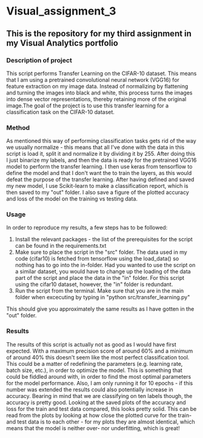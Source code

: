 # Visual_assignment_3
## This is the repository for my third assignment in my Visual Analytics portfolio

### Description of project
This script performs Transfer Learning on the CIFAR-10 dataset. This means that I am using a pretrained convolutional neural network (VGG16) for feature extraction on my image data. Instead of normalizing by flattening and turning the images into black and white, this process turns the images into dense vector representations, thereby retaining more of the original image.The goal of the project is to use this transfer learning for a classification task on the CIFAR-10 dataset. 

### Method 
As mentioned this way of performing classification tasks gets rid of the way we usually normalize - this means that all I've done with the data in this script is load it, split it and normalize it by dividing it by 255. After doing this I just binarize my labels, and then the data is ready for the pretrained VGG16 model to perform the transfer learning. 
I then use keras from tensorflow to define the model and that I don't want the to train the layers, as this would defeat the purpose of the transfer learning. After having defined and saved my new model, I use Scikit-learn to make a classification report, which is then saved to my "out" folder. I also save a figure of the plotted accuracy and loss of the model on the training vs testing data.

### Usage
In order to reproduce my results, a few steps has to be followed:

1) Install the relevant packages - the list of the prerequisites for the script can be found in the requirements.txt
2) Make sure to place the script in the "src" folder. The data used in my code (cifar10) is fetched from tensorflow using the load_data() so nothing has to go into the in-folder. Had you wanted to use the script on a similar dataset, you would have to change up the loading of the data part of the script and place the data in the "in" folder. For this script using the cifar10 dataset, however, the "in" folder is redundant.
3) Run the script from the terminal. Make sure that you are in the main folder when excecuting by typing in "python src/transfer_learning.py"

This should give you approximately the same results as I have gotten in the "out" folder. 


### Results
The results of this script is actually not as good as I would have first expected. With a maximum precision score of around 60% and a minimum of around 40%  this doesn't seem like the most perfect classification tool.
This could be a matter of redefining the parameters (e.g. learning rate, batch size, etc.), in order to optimize the model. This is something that could be fiddled around with, in order to find the most optimal parameters for the model performance. Also, I am only running it for 10 epochs - if this number was extended the results could also potentially increase in accuracy. Bearing in mind that we are classifying on ten labels though, the accuracy is pretty good.
Looking at the saved plots of the accuracy and loss for the train and test data compared, this looks pretty solid. This can be read from the plots by looking at how close the plotted curve for the train- and test data is to each other - for my plots they are almost identical, which means that the model is neither over- nor underfitting, which is great! 




